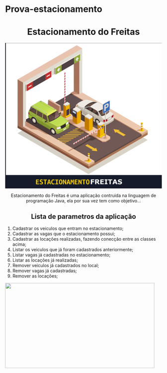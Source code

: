 # Prova-estacionamento

<h1 align='center' justify= 'center'>Estacionamento do Freitas</h1>

<img  align='center' justify= 'center' src="src\assets\estacionamento-logo.jpg" alt="logo aplicação"/>

<p align='center'> Estacionamento do Freitas é uma aplicação contruida na linguagem de programação Java, ela por sua vez tem como objetivo...</p>

<h2  align='center' justify= 'center'>Lista de parametros da aplicação</h2>

<ol>
    <li> Cadastrar os veiculos que entram no estacionamento;</li>
    <li>Cadastrar as vagas que o estacionamento possui;</li>
    <li>Cadastrar as locações realizadas, fazendo conecção entre as classes acima;</li>
    <li>Listar os veiculos que já foram cadastrados anteriormente;</li>
    <li>Listar vagas já cadastradas no estacionamento;</li>
    <li>Listar as locações já realizadas;</li>
    <li>Remover veiculos já cadastrados no local;</li>
    <li>Remover vagas já cadastradas;</li>
    <li>Remover as locações;</li>
</ol>


<img align='center' justify= 'center' src="https://giphy.com/embed/l0He9nwYaiP7M7zEs" width="480" height="274" frameBorder="0" class="giphy-embed" allowFullScreen></img>